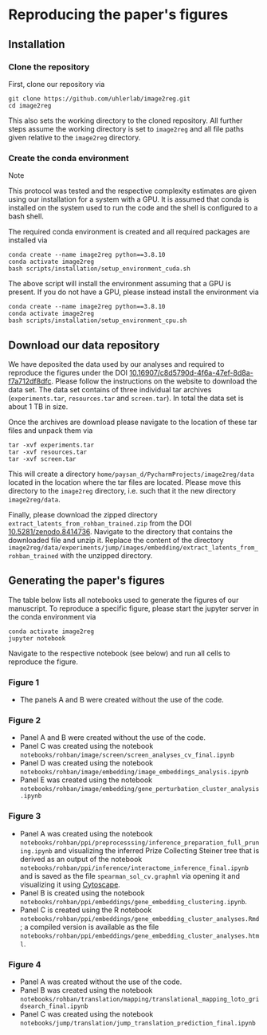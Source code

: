 # Reproducing the paper's figures

## Installation

### Clone the repository
First, clone our repository via
```
git clone https://github.com/uhlerlab/image2reg.git
cd image2reg
```
This also sets the working directory to the cloned repository. All further steps assume the working directory is set to ``image2reg`` and all file paths given relative to the ``image2reg`` directory.

### Create the conda environment
> [!Note]
> This protocol was tested and the respective complexity estimates are given using our installation for a system with a GPU.
> It is assumed that conda is installed on the system used to run the code and the shell is configured to a bash shell.

The required conda environment is created and all required packages are installed via
```
conda create --name image2reg python==3.8.10
conda activate image2reg
bash scripts/installation/setup_environment_cuda.sh
```

The above script will install the environment assuming that a GPU is present.
If you do not have a GPU, please instead install the environment via
```
conda create --name image2reg python==3.8.10
conda activate image2reg
bash scripts/installation/setup_environment_cpu.sh
```

## Download our data repository

We have deposited the data used by our analyses and required to reproduce the figures under the DOI [10.16907/c8d5790d-4f6a-47ef-8d8a-f7a712df8dfc](https://doi.org/10.16907/c8d5790d-4f6a-47ef-8d8a-f7a712df8dfc). Please follow the instructions on the website to download the data set. The data set contains of three individual tar archives (``experiments.tar``, ``resources.tar`` and ``screen.tar``). In total the data set is about 1 TB in size. 

Once the archives are download please navigate to the location of these tar files and unpack them via
```
tar -xvf experiments.tar
tar -xvf resources.tar
tar -xvf screen.tar
```

This will create a directory ``home/paysan_d/PycharmProjects/image2reg/data`` located in the location where the tar files are located. Please move this directory to the ``image2reg`` directory, i.e. such that it the new directory ``image2reg/data``.

Finally, please download the zipped directory ``extract_latents_from_rohban_trained.zip`` from the DOI [10.5281/zenodo.8414736](https://doi.org/10.5281/zenodo.8414736).
Navigate to the directory that contains the downloaded file and unzip it.
Replace the content of the directory ``image2reg/data/experiments/jump/images/embedding/extract_latents_from_rohban_trained`` with the unzipped directory.

## Generating the paper's figures

The table below lists all notebooks used to generate the figures of our manuscript.
To reproduce a specific figure, please start the jupyter server in the conda environment via
```
conda activate image2reg
jupyter notebook
```

Navigate to the respective notebook (see below) and run all cells to reproduce the figure.

### Figure 1
- The panels A and B were created without the use of the code.
### Figure 2
- Panel A and B were created without the use of the code.
- Panel C was created using the notebook ``notebooks/rohban/image/screen/screen_analyses_cv_final.ipynb``
- Panel D was created using the notebook ``notebooks/rohban/image/embedding/image_embeddings_analysis.ipynb``
- Panel E was created using the notebook ``notebooks/rohban/image/embedding/gene_perturbation_cluster_analysis.ipynb``
### Figure 3
- Panel A was created using the notebook ``notebooks/rohban/ppi/preprocesssing/inference_preparation_full_pruning.ipynb`` and visualizing the inferred Prize Collecting Steiner tree that is derived as an output of the notebook ``notebooks/rohban/ppi/inference/interactome_inference_final.ipynb`` and is saved as the file ``spearman_sol_cv.graphml`` via opening it and visualizing it using [Cytoscape](https://cytoscape.org/).
- Panel B is created using the notebook ``notebooks/rohban/ppi/embeddings/gene_embedding_clustering.ipynb``.
- Panel C is created using the R notebook ``notebooks/rohban/ppi/embeddings/gene_embedding_cluster_analyses.Rmd``; a compiled version is available as the file ``notebooks/rohban/ppi/embeddings/gene_embedding_cluster_analyses.html``.
### Figure 4
- Panel A was created without the use of the code.
- Panel B was created using the notebook ``notebooks/rohban/translation/mapping/translational_mapping_loto_gridsearch_final.ipynb``
- Panel C was created using the notebook ``notebooks/jump/translation/jump_translation_prediction_final.ipynb``




